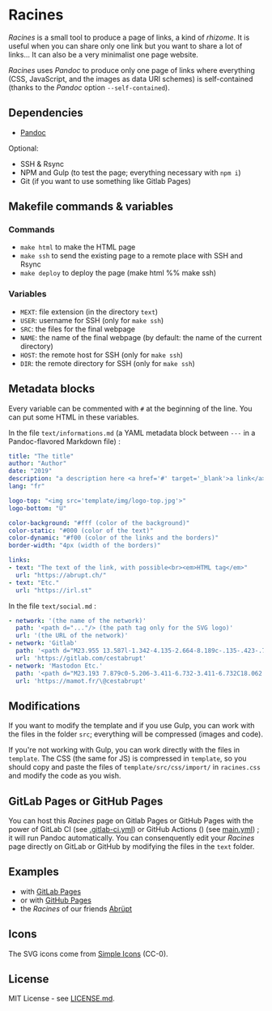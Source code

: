 ﻿# Racines

*Racines* is a small tool to produce a page of links, a kind of *rhizome*. It is useful when you can share only one link but you want to share a lot of links... It can also be a very minimalist one page website.

*Racines* uses *Pandoc* to produce only one page of links where everything (CSS, JavaScript, and the images as data URI schemes) is self-contained (thanks to the *Pandoc* option `--self-contained`).

## Dependencies

* [Pandoc](http://pandoc.org/)

Optional: 

* SSH & Rsync
* NPM and Gulp (to test the page; everything necessary with `npm i`)
* Git (if you want to use something like Gitlab Pages)

## Makefile commands & variables

### Commands

* `make html` to make the HTML page
* `make ssh` to send the existing page to a remote place with SSH and Rsync 
* `make deploy` to deploy the page (make html %% make ssh)

### Variables

* `MEXT`: file extension (in the directory `text`)
* `USER`: username for SSH (only for `make ssh`)
* `SRC`: the files for the final webpage
* `NAME`: the name of the final webpage (by default: the name of the current directory)
* `HOST`: the remote host for SSH (only for `make ssh`)
* `DIR`: the remote directory for SSH (only for `make ssh`)

## Metadata blocks

Every variable can be commented with `#` at the beginning of the line. You can put some HTML in these variables.

In the file `text/informations.md` (a YAML metadata block between `---` in a Pandoc-flavored Markdown file) :

```yml
title: "The title"
author: "Author"
date: "2019"
description: "a description here <a href='#' target='_blank'>a link</a> #hashtag or @tagyou"
lang: "fr"

logo-top: "<img src='template/img/logo-top.jpg'>"
logo-bottom: "Ü"

color-background: "#fff (color of the background)"
color-static: "#000 (color of the text)"
color-dynamic: "#f00 (color of the links and the borders)"
border-width: "4px (width of the borders)"

links:
- text: "The text of the link, with possible<br><em>HTML tag</em>"
  url: "https://abrupt.ch/"
- text: "Etc."
  url: "https://irl.st"
```

In the file `text/social.md` :

```yml
- network: '(the name of the network)'
  path: '<path d="..."/> (the path tag only for the SVG logo)'
  url: '(the URL of the network)'
- network: 'Gitlab'
  path: '<path d="M23.955 13.587l-1.342-4.135-2.664-8.189c-.135-.423-.73-.423-.867 0L16.418 9.45H7.582L4.919 1.263C4.783.84 4.185.84 4.05 1.26L1.386 9.449.044 13.587c-.121.375.014.789.331 1.023L12 23.054l11.625-8.443c.318-.235.453-.647.33-1.024"/>'
  url: 'https://gitlab.com/cestabrupt'
- network: 'Mastodon Etc.'
  path: '<path d="M23.193 7.879c0-5.206-3.411-6.732-3.411-6.732C18.062.357 15.108.025 12.041 0h-.076c-3.068.025-6.02.357-7.74 1.147 0 0-3.411 1.526-3.411 6.732 0 1.192-.023 2.618.015 4.129.124 5.092.934 10.109 5.641 11.355 2.17.574 4.034.695 5.535.612 2.722-.15 4.25-.972 4.25-.972l-.09-1.975s-1.945.613-4.129.539c-2.165-.074-4.449-.233-4.799-2.891a5.499 5.499 0 0 1-.048-.745s2.125.52 4.817.643c1.646.075 3.19-.097 4.758-.283 3.007-.359 5.625-2.212 5.954-3.905.517-2.665.475-6.507.475-6.507zm-4.024 6.709h-2.497V8.469c0-1.29-.543-1.944-1.628-1.944-1.2 0-1.802.776-1.802 2.312v3.349h-2.483v-3.35c0-1.536-.602-2.312-1.802-2.312-1.085 0-1.628.655-1.628 1.944v6.119H4.832V8.284c0-1.289.328-2.313.987-3.07.68-.758 1.569-1.146 2.674-1.146 1.278 0 2.246.491 2.886 1.474L12 6.585l.622-1.043c.64-.983 1.608-1.474 2.886-1.474 1.104 0 1.994.388 2.674 1.146.658.757.986 1.781.986 3.07v6.304z"/>'
  url: 'https://mamot.fr/\@cestabrupt'
```

## Modifications

If you want to modify the template and if you use Gulp, you can work with the files in the folder `src`; everything will be compressed (images and code).

If you're not working with Gulp, you can work directly with the files in `template`. The CSS (the same for JS) is compressed in `template`, so you should copy and paste the files of `template/src/css/import/` in `racines.css` and modify the code as you wish.

## GitLab Pages or GitHub Pages

You can host this *Racines* page on Gitlab Pages or GitHub Pages with the power of GitLab CI (see [.gitlab-ci.yml](.gitlab-ci.yml)) or GitHub Actions () (see [main.yml](.github/workflows/main.yml)) ; it will run Pandoc automatically. You can consenquently edit your *Racines* page directly on GitLab or GitHub by modifying the files in the `text` folder.

## Examples

* with [GitLab Pages](https://irrealitas.gitlab.io/racines)
* or with [GitHub Pages](https://irrealitas.github.io/racines/)
* the *Racines* of our friends [Abrüpt](https://abrupt.ch/www)

## Icons

The SVG icons come from [Simple Icons](https://simpleicons.org/) (CC-0).

## License

MIT License - see [LICENSE.md](LICENSE.md).
